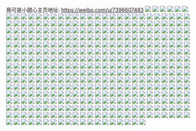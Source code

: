 我可是小甜心主页地址: https://weibo.com/u/7396607483 
![](https://wx4.sinaimg.cn/mw2000/0084zpuHgy1h9eaqnx1hsj32c0340x6p.jpg) 
![](https://wx4.sinaimg.cn/mw2000/0084zpuHgy1h92qnpw95zj32c03401l0.jpg) 
![](https://wx4.sinaimg.cn/mw2000/0084zpuHgy1h92czkvo1gj30wi0y2wih.jpg) 
![](https://wx4.sinaimg.cn/mw2000/0084zpuHgy1h8xo9bggeij30wi17c16w.jpg) 
![](https://wx4.sinaimg.cn/mw2000/0084zpuHgy1h8xo9bs12cj30wi17cqg6.jpg) 
![](https://wx4.sinaimg.cn/mw2000/0084zpuHgy1h8xo9c9z0pj30wi17cwyf.jpg) 
![](https://wx4.sinaimg.cn/mw2000/0084zpuHgy1h8xo9aoel4j30wi17cwp8.jpg) 
![](https://wx4.sinaimg.cn/mw2000/0084zpuHgy1h8xo9fes9nj32c0340u0z.jpg) 
![](https://wx4.sinaimg.cn/mw2000/0084zpuHgy1h8xo9b4q1vj30ve15vqio.jpg) 
![](https://wx4.sinaimg.cn/mw2000/0084zpuHgy1h8nelgl7wlj30wi0ukjxl.jpg) 
![](https://wx4.sinaimg.cn/mw2000/0084zpuHgy1h8mehi65m6j30wi1csqfj.jpg) 
![](https://wx4.sinaimg.cn/mw2000/0084zpuHgy1h8hk5kgz2cj30wi1yc4la.jpg) 
![](https://wx4.sinaimg.cn/mw2000/0084zpuHgy1h81e18up9xj30eo0jkq57.jpg) 
![](https://wx4.sinaimg.cn/mw2000/0084zpuHgy1h7z0xvukdvj31yc0wiqk6.jpg) 
![](https://wx4.sinaimg.cn/mw2000/0084zpuHgy1h7z0xgsb7uj30wi18t0zs.jpg) 
![](https://wx4.sinaimg.cn/mw2000/0084zpuHgy1h7l3u226t2j30xr179wmq.jpg) 
![](https://wx4.sinaimg.cn/mw2000/0084zpuHgy1h7ja0bpk8qj30wi13449k.jpg) 
![](https://wx4.sinaimg.cn/mw2000/0084zpuHgy1h7j9yqqz1zj30wi1ycaq0.jpg) 
![](https://wx4.sinaimg.cn/mw2000/0084zpuHgy1h7f3b5ere7j30wi1yc1kx.jpg) 
![](https://wx4.sinaimg.cn/mw2000/0084zpuHly1h78s08cawzj32c034043h.jpg) 
![](https://wx4.sinaimg.cn/mw2000/0084zpuHgy1h78rl250i8j31yc0wib29.jpg) 
![](https://wx4.sinaimg.cn/mw2000/0084zpuHgy1h78rkkznfsj31yc0wib29.jpg) 
![](https://wx4.sinaimg.cn/mw2000/0084zpuHgy1h78rkq63z7j31yc0wi7wh.jpg) 
![](https://wx4.sinaimg.cn/mw2000/0084zpuHgy1h78rkwyc5cj31yc0wikjl.jpg) 
![](https://wx4.sinaimg.cn/mw2000/0084zpuHgy1h78rl57we7j31yc0wix16.jpg) 
![](https://wx4.sinaimg.cn/mw2000/0084zpuHgy1h78rkfcbd6j31yc0wi1kx.jpg) 
![](https://wx4.sinaimg.cn/mw2000/0084zpuHgy1h72z20z88ij32c03401ky.jpg) 
![](https://wx4.sinaimg.cn/mw2000/0084zpuHgy1h72z1lin4aj32c0340hdw.jpg) 
![](https://wx4.sinaimg.cn/mw2000/0084zpuHgy1h72z1ubeqbj32c0340e82.jpg) 
![](https://wx4.sinaimg.cn/mw2000/0084zpuHgy1h72z1nko29j33402c01kz.jpg) 
![](https://wx4.sinaimg.cn/mw2000/0084zpuHgy1h72z1sbissj32c0340qv7.jpg) 
![](https://wx4.sinaimg.cn/mw2000/0084zpuHgy1h72z1xpchxj32c0340kjn.jpg) 
![](https://wx4.sinaimg.cn/mw2000/0084zpuHly1h71ormyge1j32c03407wh.jpg) 
![](https://wx4.sinaimg.cn/mw2000/0084zpuHly1h71oro1en3j30wi17c440.jpg) 
![](https://wx4.sinaimg.cn/mw2000/0084zpuHly1h71oroyzp1j30wi17caw4.jpg) 
![](https://wx4.sinaimg.cn/mw2000/0084zpuHgy1h70muevrbkj30wi17cdvv.jpg) 
![](https://wx4.sinaimg.cn/mw2000/0084zpuHgy1h6wwj2c2d1j30wi1ycqpa.jpg) 
![](https://wx4.sinaimg.cn/mw2000/0084zpuHgy1h6ut9fjtgrj30wi17c7v1.jpg) 
![](https://wx4.sinaimg.cn/mw2000/0084zpuHgy1h6ut98uowsj30wi17ch3w.jpg) 
![](https://wx4.sinaimg.cn/mw2000/0084zpuHgy1h6utaghwoyj326n2yzb29.jpg) 
![](https://wx4.sinaimg.cn/mw2000/0084zpuHgy1h6ut973ta3j329y29yx6q.jpg) 
![](https://wx4.sinaimg.cn/mw2000/0084zpuHgy1h6t3m3rfrij30wi14agmp.jpg) 
![](https://wx4.sinaimg.cn/mw2000/0084zpuHgy1h6nuk5bfk0j30wi1yce1z.jpg) 
![](https://wx4.sinaimg.cn/mw2000/0084zpuHgy1h6li8nzvgmj30wi0ledlg.jpg) 
![](https://wx4.sinaimg.cn/mw2000/0084zpuHgy1h6fgf93502j30wi1yck6g.jpg) 
![](https://wx4.sinaimg.cn/mw2000/0084zpuHgy1h6cs98sarxj31yc0wiqv6.jpg) 
![](https://wx4.sinaimg.cn/mw2000/0084zpuHly1h6ci2zp83mj30wi17c7fs.jpg) 
![](https://wx4.sinaimg.cn/mw2000/0084zpuHly1h6ci2rqbnej30wi17c3zf.jpg) 
![](https://wx4.sinaimg.cn/mw2000/0084zpuHly1h6ci2s79ebj30wi17ck2v.jpg) 
![](https://wx4.sinaimg.cn/mw2000/0084zpuHly1h6ci2ssxrfj30wi17calt.jpg) 
![](https://wx4.sinaimg.cn/mw2000/0084zpuHly1h6ci2r6y99j30wi17c14a.jpg) 
![](https://wx4.sinaimg.cn/mw2000/0084zpuHly1h6ci2yojhvj30wi17cdrc.jpg) 
![](https://wx4.sinaimg.cn/mw2000/0084zpuHgy1h66stg83tsj31yc0wihdt.jpg) 
![](https://wx4.sinaimg.cn/mw2000/0084zpuHgy1h66spd9aguj30wi17c48r.jpg) 
![](https://wx4.sinaimg.cn/mw2000/0084zpuHgy1h66spc06ffj30wi17ctk4.jpg) 
![](https://wx4.sinaimg.cn/mw2000/0084zpuHgy1h66speuf70j30wi17cn8s.jpg) 
![](https://wx4.sinaimg.cn/mw2000/0084zpuHgy1h5yzq4uou6j30wh17cjsd.jpg) 
![](https://wx4.sinaimg.cn/mw2000/0084zpuHgy1h5metzpb32j32c0340u12.jpg) 
![](https://wx4.sinaimg.cn/mw2000/0084zpuHgy1h5metvnfyhj329c30phdx.jpg) 
![](https://wx4.sinaimg.cn/mw2000/0084zpuHgy1h5iv3008wkj30wh1hiqb3.jpg) 
![](https://wx4.sinaimg.cn/mw2000/0084zpuHgy1h5g3vzd8faj30wi1yc4pe.jpg) 
![](https://wx4.sinaimg.cn/mw2000/0084zpuHgy1h5f1xurlgpj30u514c7cu.jpg) 
![](https://wx4.sinaimg.cn/mw2000/0084zpuHgy1h5bvousx7ij30sg0sgqgp.jpg) 
![](https://wx4.sinaimg.cn/mw2000/0084zpuHgy1h59x69e0dlj30wi17c4dk.jpg) 
![](https://wx4.sinaimg.cn/mw2000/0084zpuHgy1h4t0hirqhlj31t02eox6r.jpg) 
![](https://wx4.sinaimg.cn/mw2000/0084zpuHgy1h4qm47q1j3j32c0340qv9.jpg) 
![](https://wx4.sinaimg.cn/mw2000/0084zpuHgy1h4qm3mcjbdj32c0340hdx.jpg) 
![](https://wx4.sinaimg.cn/mw2000/0084zpuHgy1h4qm3q1wu5j321j2q27wk.jpg) 
![](https://wx4.sinaimg.cn/mw2000/0084zpuHgy1h4qm3u0pqkj32c03401l2.jpg) 
![](https://wx4.sinaimg.cn/mw2000/0084zpuHgy1h4qm3xxbzrj32ct33yhdw.jpg) 
![](https://wx4.sinaimg.cn/mw2000/0084zpuHgy1h4qm42e4ekj32c0340npi.jpg) 
![](https://wx4.sinaimg.cn/mw2000/0084zpuHgy1h4n359831vj31sc2dsb2a.jpg) 
![](https://wx4.sinaimg.cn/mw2000/0084zpuHgy1h4872paa0xj30lc0scgu1.jpg) 
![](https://wx4.sinaimg.cn/mw2000/0084zpuHgy1h4872ovahwj30lc0sg48l.jpg) 
![](https://wx4.sinaimg.cn/mw2000/0084zpuHgy1h4872ppk1rj30wi17cqdi.jpg) 
![](https://wx4.sinaimg.cn/mw2000/0084zpuHgy1h4872q495hj30wi17cwqz.jpg) 
![](https://wx4.sinaimg.cn/mw2000/0084zpuHgy1h4872r4sdwj30wi17cgwc.jpg) 
![](https://wx4.sinaimg.cn/mw2000/0084zpuHgy1h4872qqzk0j30pe0xw47f.jpg) 
![](https://wx4.sinaimg.cn/mw2000/0084zpuHgy1h3quvjwvpej30wi16yaes.jpg) 
![](https://wx4.sinaimg.cn/mw2000/0084zpuHgy1h3homcz8oxj30wi17camg.jpg) 
![](https://wx4.sinaimg.cn/mw2000/0084zpuHgy1h3home70p5j30wi17cwrh.jpg) 
![](https://wx4.sinaimg.cn/mw2000/0084zpuHgy1h3hometn5aj30wi17ck07.jpg) 
![](https://wx4.sinaimg.cn/mw2000/0084zpuHgy1h3homfgaesj30wi17cjzq.jpg) 
![](https://wx4.sinaimg.cn/mw2000/0084zpuHgy1h3as99ph8pj32c02c0npd.jpg) 
![](https://wx4.sinaimg.cn/mw2000/0084zpuHgy1h3al9w620uj30wi1yce37.jpg) 
![](https://wx4.sinaimg.cn/mw2000/0084zpuHgy1h37a69sxrbj30wi17a7gc.jpg) 
![](https://wx4.sinaimg.cn/mw2000/0084zpuHgy1h37a694f1uj30wi17cqgh.jpg) 
![](https://wx4.sinaimg.cn/mw2000/0084zpuHgy1h33qn6u5z4j30sg0g040y.jpg) 
![](https://wx4.sinaimg.cn/mw2000/0084zpuHgy1h3269oukb1j31pl2a5hdt.jpg) 
![](https://wx4.sinaimg.cn/mw2000/0084zpuHgy1h3269mys8sj32c0347qv6.jpg) 
![](https://wx4.sinaimg.cn/mw2000/0084zpuHgy1h31tvs7irzj32732xgnpd.jpg) 
![](https://wx4.sinaimg.cn/mw2000/0084zpuHgy1h31tvt3fohj31xi2ko4qp.jpg) 
![](https://wx4.sinaimg.cn/mw2000/0084zpuHgy1h31tvtud9cj31tk2g21kx.jpg) 
![](https://wx4.sinaimg.cn/mw2000/0084zpuHgy1h31tvv3s2hj328o2zlu0x.jpg) 
![](https://wx4.sinaimg.cn/mw2000/0084zpuHgy1h31tvw1jvjj32282renpd.jpg) 
![](https://wx4.sinaimg.cn/mw2000/0084zpuHgy1h31tvqgfuej32822z3e81.jpg) 
![](https://wx4.sinaimg.cn/mw2000/0084zpuHgy1h2xyj3t5cqj30wi17c7hw.jpg) 
![](https://wx4.sinaimg.cn/mw2000/0084zpuHgy1h2xyj4gnstj30wi17cao8.jpg) 
![](https://wx4.sinaimg.cn/mw2000/0084zpuHgy1h2xyj54my3j30wi17cdsz.jpg) 
![](https://wx4.sinaimg.cn/mw2000/0084zpuHgy1h2xyj62rj0j31vp2iab2a.jpg) 
![](https://wx4.sinaimg.cn/mw2000/0084zpuHgy1h2xyj0zyooj327y2ym4qs.jpg) 
![](https://wx4.sinaimg.cn/mw2000/0084zpuHgy1h2xyj8tt2vj324q2uau0z.jpg) 
![](https://wx4.sinaimg.cn/mw2000/0084zpuHgy1h2xyj2ww0tj32c0340kjn.jpg) 
![](https://wx4.sinaimg.cn/mw2000/0084zpuHgy1h2xyj9qmfqj30wi13kdtp.jpg) 
![](https://wx4.sinaimg.cn/mw2000/0084zpuHgy1h2tjp0h8y9j32c0340u0z.jpg) 
![](https://wx4.sinaimg.cn/mw2000/0084zpuHgy1h2tjoygbyfj32c0340npf.jpg) 
![](https://wx4.sinaimg.cn/mw2000/0084zpuHgy1h2tjp2qjkmj32c0340u0z.jpg) 
![](https://wx4.sinaimg.cn/mw2000/0084zpuHgy1h2s9s44u2hj30wi1yc1kx.jpg) 
![](https://wx4.sinaimg.cn/mw2000/0084zpuHgy1h2ol6nindfj31si2e0hdt.jpg) 
![](https://wx4.sinaimg.cn/mw2000/0084zpuHgy1h2m4j7hgx6j30wi17cndj.jpg) 
![](https://wx4.sinaimg.cn/mw2000/0084zpuHgy1h2m4jgvo72j30wi17ctnx.jpg) 
![](https://wx4.sinaimg.cn/mw2000/0084zpuHgy1h2m4javvqcj32c0340qv6.jpg) 
![](https://wx4.sinaimg.cn/mw2000/0084zpuHgy1h2m4jevd5wj32c0340qv6.jpg) 
![](https://wx4.sinaimg.cn/mw2000/0084zpuHgy1h2lkynizlrj30wi1ycb1f.jpg) 
![](https://wx4.sinaimg.cn/mw2000/0084zpuHgy1h2k8l0ku56j30wi1yce3w.jpg) 
![](https://wx4.sinaimg.cn/mw2000/0084zpuHgy1h2exrag6nlj328s28sx6q.jpg) 
![](https://wx4.sinaimg.cn/mw2000/0084zpuHgy1h2ekg8sj32j30wh15d77y.jpg) 
![](https://wx4.sinaimg.cn/mw2000/0084zpuHgy1h2ekhohew3j31o0280kjm.jpg) 
![](https://wx4.sinaimg.cn/mw2000/0084zpuHgy1h2bewylvu9j32c02c0hdv.jpg) 
![](https://wx4.sinaimg.cn/mw2000/0084zpuHgy1h2aztpoy5zj30wi17ctsc.jpg) 
![](https://wx4.sinaimg.cn/mw2000/0084zpuHgy1h2ay8k9if9j31yc0wikjl.jpg) 
![](https://wx4.sinaimg.cn/mw2000/0084zpuHgy1h2ay8xg4vgj31yc0wikjl.jpg) 
![](https://wx4.sinaimg.cn/mw2000/0084zpuHgy1h2ay93by85j31yc0wib29.jpg) 
![](https://wx4.sinaimg.cn/mw2000/0084zpuHgy1h2ay94mvkej30rj0wi136.jpg) 
![](https://wx4.sinaimg.cn/mw2000/0084zpuHgy1h27ftgetzmj30wi1yce0a.jpg) 
![](https://wx4.sinaimg.cn/mw2000/0084zpuHgy1h25yzn6icbj32c03407wl.jpg) 
![](https://wx4.sinaimg.cn/mw2000/0084zpuHgy1h25yzjrcqvj32c0340e84.jpg) 
![](https://wx4.sinaimg.cn/mw2000/0084zpuHly1h25697rwcqj31yc0wi7wh.jpg) 
![](https://wx4.sinaimg.cn/mw2000/0084zpuHgy1h1zqefgks3j31yc0wib29.jpg) 
![](https://wx4.sinaimg.cn/mw2000/0084zpuHgy1h1zqeixsi3j31yc0wiqv5.jpg) 
![](https://wx4.sinaimg.cn/mw2000/0084zpuHgy1h1xsauxus9j30wi17cto7.jpg) 
![](https://wx4.sinaimg.cn/mw2000/0084zpuHgy1h1xsbfyq39j32c03407wm.jpg) 
![](https://wx4.sinaimg.cn/mw2000/0084zpuHgy1h1xsbi5fc4j30wi17cwz3.jpg) 
![](https://wx4.sinaimg.cn/mw2000/0084zpuHgy1h1xsazzqohj30wi17cavj.jpg) 
![](https://wx4.sinaimg.cn/mw2000/0084zpuHgy1h1xs9zncm8j32c03407wj.jpg) 
![](https://wx4.sinaimg.cn/mw2000/0084zpuHgy1h1xsaa0i21j32c034de83.jpg) 
![](https://wx4.sinaimg.cn/mw2000/0084zpuHgy1h1xsaj0wdlj32c034hx6q.jpg) 
![](https://wx4.sinaimg.cn/mw2000/0084zpuHgy1h1xsat2g2rj32c034hx6q.jpg) 
![](https://wx4.sinaimg.cn/mw2000/0084zpuHgy1h1xsbp1vgfj32c034l7wi.jpg) 
![](https://wx4.sinaimg.cn/mw2000/0084zpuHgy1h1xsc0u2toj32c034h1l0.jpg) 
![](https://wx4.sinaimg.cn/mw2000/0084zpuHgy1h1ujuvmpxxj30wi1jan71.jpg) 
![](https://wx4.sinaimg.cn/mw2000/0084zpuHgy1h1tvt6sz3fj30wi1czagw.jpg) 
![](https://wx4.sinaimg.cn/mw2000/0084zpuHgy1h1pbyje436j30wi17cwno.jpg) 
![](https://wx4.sinaimg.cn/mw2000/0084zpuHgy1h1pbykxfy6j30wi17cwo7.jpg) 
![](https://wx4.sinaimg.cn/mw2000/0084zpuHgy1h1pbym64bcj30wi17cwnr.jpg) 
![](https://wx4.sinaimg.cn/mw2000/0084zpuHgy1h1pbyi6opoj30wi17cdqi.jpg) 
![](https://wx4.sinaimg.cn/mw2000/0084zpuHgy1h1nawar0eej30wi0fwtb2.jpg) 
![](https://wx4.sinaimg.cn/mw2000/0084zpuHgy1h1hc9rkqv1j30wi16tdu9.jpg) 
![](https://wx4.sinaimg.cn/mw2000/0084zpuHgy1h16z2bfiidj31yc0winpd.jpg) 
![](https://wx4.sinaimg.cn/mw2000/0084zpuHgy1h13vjw0t3nj31yc0wi4qp.jpg) 
![](https://wx4.sinaimg.cn/mw2000/0084zpuHgy1h11fwams1rj30wi17c1kx.jpg) 
![](https://wx4.sinaimg.cn/mw2000/0084zpuHgy1h11fw4nzqzj30wi17c1kx.jpg) 
![](https://wx4.sinaimg.cn/mw2000/0084zpuHgy1h11fwgelkyj30wi17ce7e.jpg) 
![](https://wx4.sinaimg.cn/mw2000/0084zpuHgy1h11fvvj549j30wi17caxe.jpg) 
![](https://wx4.sinaimg.cn/mw2000/0084zpuHgy1h0wa894ujqj30zk0xxn0n.jpg) 
![](https://wx4.sinaimg.cn/mw2000/0084zpuHgy1h0wa8d6cs0j30zk0v9goj.jpg) 
![](https://wx4.sinaimg.cn/mw2000/0084zpuHgy1h0td80x5xmj31yc0wikjl.jpg) 
![](https://wx4.sinaimg.cn/mw2000/0084zpuHgy1h0qih7cxbbj31o02804qr.jpg) 
![](https://wx4.sinaimg.cn/mw2000/0084zpuHgy1h0ojtlwj87j32c03401kz.jpg) 
![](https://wx4.sinaimg.cn/mw2000/0084zpuHgy1h0ivijf788j31o0280x6p.jpg) 
![](https://wx4.sinaimg.cn/mw2000/0084zpuHgy1h0i09pj5ptj31yc0wi1kx.jpg) 
![](https://wx4.sinaimg.cn/mw2000/0084zpuHgy1h0dqs8vfqhj31o02804qq.jpg) 
![](https://wx4.sinaimg.cn/mw2000/0084zpuHgy1h0dqsiylsoj31nz27z1ky.jpg) 
![](https://wx4.sinaimg.cn/mw2000/0084zpuHgy1h09w730uhcj30wi1ycwxg.jpg) 
![](https://wx4.sinaimg.cn/mw2000/0084zpuHly8h052k4wa8mj30ku0mkjsi.jpg) 
![](https://wx4.sinaimg.cn/mw2000/0084zpuHly8h052it0zetj30kq0rs762.jpg) 
![](https://wx4.sinaimg.cn/mw2000/0084zpuHgy1h00ifimhxij31o0280qv5.jpg) 
![](https://wx4.sinaimg.cn/mw2000/0084zpuHgy1h00ifm0s8xj31o0280qv5.jpg) 
![](https://wx4.sinaimg.cn/mw2000/0084zpuHgy1h00ifpdtvij31nz1nze81.jpg) 
![](https://wx4.sinaimg.cn/mw2000/0084zpuHgy1h00ifvxt4kj32c033zkjn.jpg) 
![](https://wx4.sinaimg.cn/mw2000/0084zpuHgy1h00ifekp1fj31sb1sbnpd.jpg) 
![](https://wx4.sinaimg.cn/mw2000/0084zpuHgy1h00ifzwcdgj31sc2dd7wi.jpg) 
![](https://wx4.sinaimg.cn/mw2000/0084zpuHgy1gzvtq80gd9j31o02807wj.jpg) 
![](https://wx4.sinaimg.cn/mw2000/0084zpuHgy1gzvtpuih80j31o0280x6q.jpg) 
![](https://wx4.sinaimg.cn/mw2000/0084zpuHgy1gzvtq2njzwj31o0280x6q.jpg) 
![](https://wx4.sinaimg.cn/mw2000/0084zpuHgy1gzvtpxnjd7j31o0280qv6.jpg) 
![](https://wx4.sinaimg.cn/mw2000/0084zpuHgy1gzvtq9t6oxj32c03504qs.jpg) 
![](https://wx4.sinaimg.cn/mw2000/0084zpuHgy1gzvtqc9pjmj32bx2bxqv6.jpg) 
![](https://wx4.sinaimg.cn/mw2000/0084zpuHgy1gzvicjb109j30zw1kwgxn.jpg) 
![](https://wx4.sinaimg.cn/mw2000/0084zpuHgy1gzvici5ljyj30wi1ycb1f.jpg) 
![](https://wx4.sinaimg.cn/mw2000/0084zpuHgy1gzq14ypg75j31o01o0e81.jpg) 
![](https://wx4.sinaimg.cn/mw2000/0084zpuHgy1gzq154f7qfj31o0280x6p.jpg) 
![](https://wx4.sinaimg.cn/mw2000/0084zpuHgy1gzq14twbnlj32ag2ag4qq.jpg) 
![](https://wx4.sinaimg.cn/mw2000/0084zpuHgy1gznkbgqokfj31nz280u0x.jpg) 
![](https://wx4.sinaimg.cn/mw2000/0084zpuHgy1gznkba4eboj31o0280qv5.jpg) 
![](https://wx4.sinaimg.cn/mw2000/0084zpuHgy1gzku6midk2j30wi1yc7v8.jpg) 
![](https://wx4.sinaimg.cn/mw2000/0084zpuHgy1gzh3ld4gyjj30wi1yc7r5.jpg) 
![](https://wx4.sinaimg.cn/mw2000/0084zpuHgy1gzg2829ik1j31o0280qv5.jpg) 
![](https://wx4.sinaimg.cn/mw2000/0084zpuHgy1gzg284353mj31o0280npd.jpg) 
![](https://wx4.sinaimg.cn/mw2000/0084zpuHgy1gzg280bg6mj31o0280qv5.jpg) 
![](https://wx4.sinaimg.cn/mw2000/0084zpuHgy1gzdm7svpj8j30wi1yc7sf.jpg) 
![](https://wx4.sinaimg.cn/mw2000/0084zpuHgy1gz7vt9utz8j30os0witdg.jpg) 
![](https://wx4.sinaimg.cn/mw2000/0084zpuHgy1gz7vtkf8mwj31yc0wi7wh.jpg) 
![](https://wx4.sinaimg.cn/mw2000/0084zpuHgy1gyxigts48bj31nz27zqv5.jpg) 
![](https://wx4.sinaimg.cn/mw2000/0084zpuHgy1gyxicefb2fj32801o07wh.jpg) 
![](https://wx4.sinaimg.cn/mw2000/0084zpuHgy1gytt7mg9nwj31o0280npd.jpg) 
![](https://wx4.sinaimg.cn/mw2000/0084zpuHgy1gytt7nqnkaj31o0280kjl.jpg) 
![](https://wx4.sinaimg.cn/mw2000/0084zpuHgy1gytt7p2ukzj31o0280u0x.jpg) 
![](https://wx4.sinaimg.cn/mw2000/0084zpuHgy1gytt7ii1zlj31o0280npe.jpg) 
![](https://wx4.sinaimg.cn/mw2000/0084zpuHgy1gytt7guiojj31o0280hdu.jpg) 
![](https://wx4.sinaimg.cn/mw2000/0084zpuHgy1gytt7kxfeaj32c0340kjo.jpg) 
![](https://wx4.sinaimg.cn/mw2000/0084zpuHgy1gyrh539xypj31o0280x6p.jpg) 
![](https://wx4.sinaimg.cn/mw2000/0084zpuHgy1gyrh513thxj31o0280u0x.jpg) 
![](https://wx4.sinaimg.cn/mw2000/0084zpuHgy1gyrh4subzpj31o0280u0x.jpg) 
![](https://wx4.sinaimg.cn/mw2000/0084zpuHgy1gyoim93j5pj31o0280kjl.jpg) 
![](https://wx4.sinaimg.cn/mw2000/0084zpuHgy1gyoimaz5zpj31o0280npd.jpg) 
![](https://wx4.sinaimg.cn/mw2000/0084zpuHgy1gyohix8ylsj30wi0hy0wr.jpg) 
![](https://wx4.sinaimg.cn/mw2000/0084zpuHgy1gyohiyljvyj30cu0cv0sm.jpg) 
![](https://wx4.sinaimg.cn/mw2000/0084zpuHly1gykrmtxmz8j31yc0winki.jpg) 
![](https://wx4.sinaimg.cn/mw2000/0084zpuHgy1gydci6xj69j32c0340x6r.jpg) 
![](https://wx4.sinaimg.cn/mw2000/0084zpuHgy1gycb1y7h9hj30ji0c9q43.jpg) 
![](https://wx4.sinaimg.cn/mw2000/0084zpuHgy1gy505ntnnpj32c03401kz.jpg) 
![](https://wx4.sinaimg.cn/mw2000/0084zpuHgy1gxv4z5bo2bj32c03404qs.jpg) 
![](https://wx4.sinaimg.cn/mw2000/0084zpuHgy1gxv4z8zhwij32c034znpg.jpg) 
![](https://wx4.sinaimg.cn/mw2000/0084zpuHgy1gxv4yzh15ij329j31shdw.jpg) 
![](https://wx4.sinaimg.cn/mw2000/0084zpuHgy1gxv4zdu7i4j325t2wgb2c.jpg) 
![](https://wx4.sinaimg.cn/mw2000/0084zpuHgy1gxv4zlxz39j32c034j4qs.jpg) 
![](https://wx4.sinaimg.cn/mw2000/0084zpuHgy1gxv4zgyot8j32652x0b2d.jpg) 
![](https://wx4.sinaimg.cn/mw2000/0084zpuHgy1gxv4zposgbj33402c0npg.jpg) 
![](https://wx4.sinaimg.cn/mw2000/0084zpuHgy1gxv4z175vzj32801o0hdu.jpg) 
![](https://wx4.sinaimg.cn/mw2000/0084zpuHgy1gxv4ztc4w4j32c033zb2d.jpg) 
![](https://wx4.sinaimg.cn/mw2000/0084zpuHgy1gxud0hew2yj31o02804qq.jpg) 
![](https://wx4.sinaimg.cn/mw2000/0084zpuHgy1gxud09iwfnj31o0280b2a.jpg) 
![](https://wx4.sinaimg.cn/mw2000/0084zpuHgy1gxud3am70xj32c0340x6u.jpg) 
![](https://wx4.sinaimg.cn/mw2000/0084zpuHgy1gxucxjnis1j31o0280kjm.jpg) 
![](https://wx4.sinaimg.cn/mw2000/0084zpuHgy1gxud28t38zj31o0280hdu.jpg) 
![](https://wx4.sinaimg.cn/mw2000/0084zpuHgy1gxud3lmyqej31o0280x6q.jpg) 
![](https://wx4.sinaimg.cn/mw2000/0084zpuHgy1gxtag588mdj32c0351qv6.jpg) 
![](https://wx4.sinaimg.cn/mw2000/0084zpuHgy1gxtag6onkxj32c034wkjm.jpg) 
![](https://wx4.sinaimg.cn/mw2000/0084zpuHgy1gxtag8axdjj31o0280b2a.jpg) 
![](https://wx4.sinaimg.cn/mw2000/0084zpuHgy1gxs6fk0s7aj32cy34d1kz.jpg) 
![](https://wx4.sinaimg.cn/mw2000/0084zpuHgy1gxs6fm41xoj32c0340qv5.jpg) 
![](https://wx4.sinaimg.cn/mw2000/0084zpuHgy1gxs6fo2roqj32c0340x6p.jpg) 
![](https://wx4.sinaimg.cn/mw2000/0084zpuHgy1gxs6fpqmyqj31o0280b2a.jpg) 
![](https://wx4.sinaimg.cn/mw2000/0084zpuHgy1gxq3pjfdt8j31o0280u0x.jpg) 
![](https://wx4.sinaimg.cn/mw2000/0084zpuHgy1gxq3psoujbj31nz27zqv5.jpg) 
![](https://wx4.sinaimg.cn/mw2000/0084zpuHgy1gxq3ppb7k1j31o0280hdt.jpg) 
![](https://wx4.sinaimg.cn/mw2000/0084zpuHgy1gxq3pm92ruj31o0280e81.jpg) 
![](https://wx4.sinaimg.cn/mw2000/0084zpuHgy1gxmite7a60j31yc1yc4qp.jpg) 
![](https://wx4.sinaimg.cn/mw2000/0084zpuHgy1gxjyrrilcuj31yc0winpd.jpg) 
![](https://wx4.sinaimg.cn/mw2000/0084zpuHgy1gx058wfg1vj31o0280kjm.jpg) 
![](https://wx4.sinaimg.cn/mw2000/0084zpuHgy1gx058k2lgaj31o02801kz.jpg) 
![](https://wx4.sinaimg.cn/mw2000/0084zpuHgy1gx058ayjqvj31o0280npe.jpg) 
![](https://wx4.sinaimg.cn/mw2000/0084zpuHgy1gx059ad4jdj31o0280npe.jpg) 
![](https://wx4.sinaimg.cn/mw2000/0084zpuHgy1gx058qa1srj31o0280hdu.jpg) 
![](https://wx4.sinaimg.cn/mw2000/0084zpuHgy1gx059gfo1lj31o0280npe.jpg) 
![](https://wx4.sinaimg.cn/mw2000/0084zpuHgy1gx05943qzdj31o02807wj.jpg) 
![](https://wx4.sinaimg.cn/mw2000/0084zpuHgy1gx0583z8kxj32c034te82.jpg) 
![](https://wx4.sinaimg.cn/mw2000/0084zpuHgy1gx059xnizyj32c0340kjq.jpg) 
![](https://wx4.sinaimg.cn/mw2000/0084zpuHgy1gwvvs46giwj30wi17cqic.jpg) 
![](https://wx4.sinaimg.cn/mw2000/0084zpuHgy1gwvvry6itaj30wh17ck60.jpg) 
![](https://wx4.sinaimg.cn/mw2000/0084zpuHgy1gwvvs0r7xqj31sc2dskjl.jpg) 
![](https://wx4.sinaimg.cn/mw2000/0084zpuHgy1gwvvt79ztyj32c0340qv8.jpg) 
![](https://wx4.sinaimg.cn/mw2000/0084zpuHgy1gwq4wmxd20j30wi15uqdc.jpg) 
![](https://wx4.sinaimg.cn/mw2000/0084zpuHly1gw5twh0hssj32c0340e82.jpg) 
![](https://wx4.sinaimg.cn/mw2000/0084zpuHgy1gw5twmhmjtj32c0355u0x.jpg) 
![](https://wx4.sinaimg.cn/mw2000/0084zpuHgy1gw5twqjvmvj329f32j7wh.jpg) 
![](https://wx4.sinaimg.cn/mw2000/0084zpuHly1gw5tv71fe9j31o027ynpd.jpg) 
![](https://wx4.sinaimg.cn/mw2000/0084zpuHgy1gw5twzshzmj31sc2ds7wi.jpg) 
![](https://wx4.sinaimg.cn/mw2000/0084zpuHly1gw5tvb2gkfj31o0280qv5.jpg) 
![](https://wx4.sinaimg.cn/mw2000/0084zpuHgy1gvyvg33pr8j32c0340b2a.jpg) 
![](https://wx4.sinaimg.cn/mw2000/0084zpuHgy1gvxq6uzywhj31o0280hdu.jpg) 
![](https://wx4.sinaimg.cn/mw2000/0084zpuHgy1gvxq724gi0j32c0340qv8.jpg) 
![](https://wx4.sinaimg.cn/mw2000/0084zpuHgy1gvxq74df2cj31o02804qq.jpg) 
![](https://wx4.sinaimg.cn/mw2000/0084zpuHgy1gvxq6z76euj31o02804qq.jpg) 
![](https://wx4.sinaimg.cn/mw2000/0084zpuHly1gvucvixpyaj32c033zu0z.jpg) 
![](https://wx4.sinaimg.cn/mw2000/0084zpuHly1gvucvnmhrwj32c03407wk.jpg) 
![](https://wx4.sinaimg.cn/mw2000/0084zpuHly1gvucvsxc61j32c0340npf.jpg) 
![](https://wx4.sinaimg.cn/mw2000/0084zpuHly1gvucw44micj32ds1sge78.jpg) 
![](https://wx4.sinaimg.cn/mw2000/0084zpuHly1gvucvz9ohrj32c0340x6q.jpg) 
![](https://wx4.sinaimg.cn/mw2000/0084zpuHly1gvucw3axrgj32482u11kz.jpg) 
![](https://wx4.sinaimg.cn/mw2000/0084zpuHly1gvucvvnq37j32801o0kjl.jpg) 
![](https://wx4.sinaimg.cn/mw2000/0084zpuHly1gvucve20zoj32801o04qq.jpg) 
![](https://wx4.sinaimg.cn/mw2000/0084zpuHly1gvucw6yxxrj32801o0kjl.jpg) 
![](https://wx4.sinaimg.cn/mw2000/0084zpuHgy1gv5evqo9vhj62c02c0hdt02.jpg) 
![](https://wx4.sinaimg.cn/mw2000/0084zpuHgy1gv5evliivwj62c02c0npd02.jpg) 
![](https://wx4.sinaimg.cn/mw2000/0084zpuHgy1gv5evzch3dj62c02c0npd02.jpg) 
![](https://wx4.sinaimg.cn/mw2000/0084zpuHgy1gv5ew93ql5j62c0340b2a02.jpg) 
![](https://wx4.sinaimg.cn/mw2000/0084zpuHgy1gv3efqwr4aj629d29ckjm02.jpg) 
![](https://wx4.sinaimg.cn/mw2000/0084zpuHgy1gv3eduad1pj62c0340qv502.jpg) 
![](https://wx4.sinaimg.cn/mw2000/0084zpuHly1guwtgmju6vj31o0280npd.jpg) 
![](https://wx4.sinaimg.cn/mw2000/0084zpuHly1guwtgbur89j61o0280qv502.jpg) 
![](https://wx4.sinaimg.cn/mw2000/0084zpuHly1guwtfw2qfyj61o0280qv502.jpg) 
![](https://wx4.sinaimg.cn/mw2000/0084zpuHgy1gul76r29hfj62ds1sckjm02.jpg) 
![](https://wx4.sinaimg.cn/mw2000/0084zpuHgy1gul76gwhagj60uo0n016z02.jpg) 
![](https://wx4.sinaimg.cn/mw2000/0084zpuHgy1gul777zsb6j62802801l102.jpg) 
![](https://wx4.sinaimg.cn/mw2000/0084zpuHgy1gul76dxrhyj62802yo4qu02.jpg) 
![](https://wx4.sinaimg.cn/mw2000/0084zpuHgy1guht8hsulrj60rs0kun0e02.jpg) 
![](https://wx4.sinaimg.cn/mw2000/0084zpuHgy1guht8hc233j60rs0kujv002.jpg) 
![](https://wx4.sinaimg.cn/mw2000/0084zpuHgy1gu71it8zjwj32c033zb2b.jpg) 
![](https://wx4.sinaimg.cn/mw2000/0084zpuHgy1gu71j0vbeyj33402c01ky.jpg) 
![](https://wx4.sinaimg.cn/mw2000/0084zpuHgy1gu71jfpo77j32c0340kjm.jpg) 
![](https://wx4.sinaimg.cn/mw2000/0084zpuHgy1gu71jqjti8j33402c0npe.jpg) 
![](https://wx4.sinaimg.cn/mw2000/0084zpuHgy1gu71kw10krj32c0340qv6.jpg) 
![](https://wx4.sinaimg.cn/mw2000/0084zpuHgy1gu71l0v8ffj33402c0b29.jpg) 
![](https://wx4.sinaimg.cn/mw2000/0084zpuHgy1gu71l840ofj32c0340x6p.jpg) 
![](https://wx4.sinaimg.cn/mw2000/0084zpuHgy1gu71h272c9j30td1fqk4g.jpg) 
![](https://wx4.sinaimg.cn/mw2000/0084zpuHgy1gu71lw12gbj32801o0e81.jpg) 
![](https://wx4.sinaimg.cn/mw2000/0084zpuHgy1gtzcbx4gofj32801o0kjl.jpg) 
![](https://wx4.sinaimg.cn/mw2000/0084zpuHgy1gtpyw1q0x8j32bd2bd1kz.jpg) 
![](https://wx4.sinaimg.cn/mw2000/0084zpuHgy1gtpyvo5z22j32ax2bhu0y.jpg) 
![](https://wx4.sinaimg.cn/mw2000/0084zpuHgy1gtpyvvwzpqj32c0340hdu.jpg) 
![](https://wx4.sinaimg.cn/mw2000/0084zpuHgy1gtpyvrke5ij32bn35shdu.jpg) 
![](https://wx4.sinaimg.cn/mw2000/0084zpuHgy1gthwdzi5waj31o01o01kx.jpg) 
![](https://wx4.sinaimg.cn/mw2000/0084zpuHgy1gtbttnk5uoj31nz1nz4p3.jpg) 
![](https://wx4.sinaimg.cn/mw2000/0084zpuHgy1gt6b998a7yj31o0280x6p.jpg) 
![](https://wx4.sinaimg.cn/mw2000/0084zpuHgy1gt30vzo4ywj31sc2dsnpd.jpg) 
![](https://wx4.sinaimg.cn/mw2000/0084zpuHgy1gsuebsow3wj32c03404qt.jpg) 
![](https://wx4.sinaimg.cn/mw2000/0084zpuHgy1gsueboiislj32c03404qt.jpg) 
![](https://wx4.sinaimg.cn/mw2000/0084zpuHgy1gsuebwiuw0j32c0340npg.jpg) 
![](https://wx4.sinaimg.cn/mw2000/0084zpuHgy1gsuebzwynvj32c0340e84.jpg) 
![](https://wx4.sinaimg.cn/mw2000/0084zpuHgy1gss3e48kwoj31en1vib29.jpg) 
![](https://wx4.sinaimg.cn/mw2000/0084zpuHgy1gshe3zuctej31o0280u12.jpg) 
![](https://wx4.sinaimg.cn/mw2000/0084zpuHgy1gshe488uekj31o0280qva.jpg) 
![](https://wx4.sinaimg.cn/mw2000/0084zpuHgy1gshe4glbz5j31o0280x6u.jpg) 
![](https://wx4.sinaimg.cn/mw2000/0084zpuHgy1gshe59e8ijj31sc2egb2e.jpg) 
![](https://wx4.sinaimg.cn/mw2000/0084zpuHgy1gshe4p9qrcj31sc2dwhdz.jpg) 
![](https://wx4.sinaimg.cn/mw2000/0084zpuHgy1gshe523s22j32bl35sqve.jpg) 
![](https://wx4.sinaimg.cn/mw2000/0084zpuHgy1gsgdjwthrzj31o01o0b2a.jpg) 
![](https://wx4.sinaimg.cn/mw2000/0084zpuHgy1gsgdjv4l5oj31o0280hdw.jpg) 
![](https://wx4.sinaimg.cn/mw2000/0084zpuHgy1gsgdjyza46j31o02807wl.jpg) 
![](https://wx4.sinaimg.cn/mw2000/0084zpuHgy1gsgdk14yaij31o02801l0.jpg) 
![](https://wx4.sinaimg.cn/mw2000/0084zpuHgy1gs5gkw9wfpj31o025x1l1.jpg) 
![](https://wx4.sinaimg.cn/mw2000/0084zpuHgy1gridifzpc6j3190190dzp.jpg) 
![](https://wx4.sinaimg.cn/mw2000/0084zpuHgy1grgu7hvozej31o0280npf.jpg) 
![](https://wx4.sinaimg.cn/mw2000/0084zpuHgy1grgu7dd5c6j31o0280npf.jpg) 
![](https://wx4.sinaimg.cn/mw2000/0084zpuHgy1grgu7nl2mkj31o0280kjn.jpg) 
![](https://wx4.sinaimg.cn/mw2000/0084zpuHgy1grb2p588i4j31se1sewoq.jpg) 
![](https://wx4.sinaimg.cn/mw2000/0084zpuHgy1grb2p40u79j31se1se7ez.jpg) 
![](https://wx4.sinaimg.cn/mw2000/0084zpuHly1gqu15kq4q1j32801o0qv7.jpg) 
![](https://wx4.sinaimg.cn/mw2000/0084zpuHgy1gqmd8ix2mbj31o0280kjo.jpg) 
![](https://wx4.sinaimg.cn/mw2000/0084zpuHgy1gqmd8qruycj31o0280qv8.jpg) 
![](https://wx4.sinaimg.cn/mw2000/0084zpuHgy1gqmd8bxzvjj33402c0npd.jpg) 
![](https://wx4.sinaimg.cn/mw2000/0084zpuHgy1gqmd8ghoq7j31sg2dsqva.jpg) 
![](https://wx4.sinaimg.cn/mw2000/0084zpuHgy1gqmd8lg0mej31sg2dsx6s.jpg) 
![](https://wx4.sinaimg.cn/mw2000/0084zpuHgy1gqmd8om3u3j32c02c01l1.jpg) 
![](https://wx4.sinaimg.cn/mw2000/0084zpuHgy1gqmd8ac08dj31o0280u11.jpg) 
![](https://wx4.sinaimg.cn/mw2000/0084zpuHgy1gqmd8tpw6pj31sc2ds1l3.jpg) 
![](https://wx4.sinaimg.cn/mw2000/0084zpuHgy1gqmd8vj4vaj32c02dzu0y.jpg) 
![](https://wx4.sinaimg.cn/mw2000/0084zpuHgy1gql6hc6gvhj31sc2dsnpk.jpg) 
![](https://wx4.sinaimg.cn/mw2000/0084zpuHgy1gql6hgplh2j32ds1sckjs.jpg) 
![](https://wx4.sinaimg.cn/mw2000/0084zpuHgy1gql6hqqvfrj32c0340x6p.jpg) 
![](https://wx4.sinaimg.cn/mw2000/0084zpuHgy1gql6hmepm2j30n00uotx4.jpg) 
![](https://wx4.sinaimg.cn/mw2000/0084zpuHgy1gql6hodp1uj30n00uon5q.jpg) 
![](https://wx4.sinaimg.cn/mw2000/0084zpuHgy1gql6he53y1j32c0340e87.jpg) 
![](https://wx4.sinaimg.cn/mw2000/0084zpuHgy1gql6hl7hp7j32c0340u14.jpg) 
![](https://wx4.sinaimg.cn/mw2000/0084zpuHgy1gql6hj343aj32802yohe5.jpg) 
![](https://wx4.sinaimg.cn/mw2000/0084zpuHgy1gql6hpujf4j32ds1scu12.jpg) 
![](https://wx4.sinaimg.cn/mw2000/0084zpuHgy1gqk2mb23ebj31o0280kjm.jpg) 
![](https://wx4.sinaimg.cn/mw2000/0084zpuHgy1gqk2m8jklqj31o0280x6t.jpg) 
![](https://wx4.sinaimg.cn/mw2000/0084zpuHgy1gqk2m5x99zj32c0340e84.jpg) 
![](https://wx4.sinaimg.cn/mw2000/0084zpuHgy1gqk2m9uusjj30me0tvdzj.jpg) 
![](https://wx4.sinaimg.cn/mw2000/0084zpuHgy1gqk2m98pgpj30lu0t5wyg.jpg) 
![](https://wx4.sinaimg.cn/mw2000/0084zpuHgy1gqk2m3vvstj32c02c0npd.jpg) 
![](https://wx4.sinaimg.cn/mw2000/0084zpuHgy1gqk2mcjg76j32c0340qv5.jpg) 
![](https://wx4.sinaimg.cn/mw2000/0084zpuHgy1gqk2mewcv4j32c0340u0x.jpg) 
![](https://wx4.sinaimg.cn/mw2000/0084zpuHgy1gqk2mhzdztj31sc2dsqvb.jpg) 
![](https://wx4.sinaimg.cn/mw2000/0084zpuHgy1gqfrwjsumlj31o02801kx.jpg) 
![](https://wx4.sinaimg.cn/mw2000/0084zpuHgy1gqfrwiotfcj31o02801kx.jpg) 
![](https://wx4.sinaimg.cn/mw2000/0084zpuHgy1gq9yvtgpngj31i720anpg.jpg) 
![](https://wx4.sinaimg.cn/mw2000/0084zpuHgy1gpvpgce0q2j31o02804qs.jpg) 
![](https://wx4.sinaimg.cn/mw2000/0084zpuHgy1gpf4o0hgraj31m225fu10.jpg) 
![](https://wx4.sinaimg.cn/mw2000/0084zpuHgy1gpf4no4xluj31o0280qv8.jpg) 
![](https://wx4.sinaimg.cn/mw2000/0084zpuHgy1gpf4n0l4taj31o0280qv8.jpg) 
![](https://wx4.sinaimg.cn/mw2000/0084zpuHgy1gpf4o95u6rj31sc2dshdz.jpg) 
![](https://wx4.sinaimg.cn/mw2000/0084zpuHgy1gpf4n88dxwj31m725le86.jpg) 
![](https://wx4.sinaimg.cn/mw2000/0084zpuHgy1gpf4nipk2ej31o0280u11.jpg) 
![](https://wx4.sinaimg.cn/mw2000/0084zpuHgy1gpf4nb5kntj31qt2bmhdu.jpg) 
![](https://wx4.sinaimg.cn/mw2000/0084zpuHgy1gpf4npyo62j32c03407wh.jpg) 
![](https://wx4.sinaimg.cn/mw2000/0084zpuHgy1gpf4nsji73j326c2wgkf5.jpg) 
![](https://wx4.sinaimg.cn/mw2000/0084zpuHgy1gpdlptxvuyj32c02e7x6p.jpg) 
![](https://wx4.sinaimg.cn/mw2000/0084zpuHgy1goutmzxlqij329d29chdu.jpg) 
![](https://wx4.sinaimg.cn/mw2000/0084zpuHgy1goak9w24k9j31sg2ds4qp.jpg) 
![](https://wx4.sinaimg.cn/mw2000/0084zpuHgy1goak9v8g4tj31sg2ds4qp.jpg) 
![](https://wx4.sinaimg.cn/mw2000/0084zpuHgy1goak9xa9pzj32c02c01kx.jpg) 
![](https://wx4.sinaimg.cn/mw2000/0084zpuHgy1goak9u1otuj32c0340b2a.jpg) 
![](https://wx4.sinaimg.cn/mw2000/0084zpuHgy1go99mvlbhqj32c02c0npd.jpg) 
![](https://wx4.sinaimg.cn/mw2000/0084zpuHgy1gnzn79dp3zj316o1kw7wh.jpg) 
![](https://wx4.sinaimg.cn/mw2000/0084zpuHgy1gnzn77addrj316o1kw7wh.jpg) 
![](https://wx4.sinaimg.cn/mw2000/0084zpuHgy1gnzn76j4edj316o1kw4qp.jpg) 
![](https://wx4.sinaimg.cn/mw2000/0084zpuHgy1gnzn7ap69oj316o1kwe7u.jpg) 
![](https://wx4.sinaimg.cn/mw2000/0084zpuHgy1gnzn75wxucj316o1kwkhz.jpg) 
![](https://wx4.sinaimg.cn/mw2000/0084zpuHgy1gnzn77yr63j316o1kwb29.jpg) 
![](https://wx4.sinaimg.cn/mw2000/0084zpuHgy1gnzn78ow0zj316o1kw7wh.jpg) 
![](https://wx4.sinaimg.cn/mw2000/0084zpuHgy1gnzn75dnn0j316o1kwe81.jpg) 
![](https://wx4.sinaimg.cn/mw2000/0084zpuHgy1gnzn7b6qxwj316o1kw1j7.jpg) 
![](https://wx4.sinaimg.cn/mw2000/0084zpuHly1gnwttlyv6kj32ds1sc7wh.jpg) 
![](https://wx4.sinaimg.cn/mw2000/0084zpuHgy1gnooixwp2yj31sc1sc7wh.jpg) 
![](https://wx4.sinaimg.cn/mw2000/0084zpuHly1gneatq3dz4j32c03401kx.jpg) 
![](https://wx4.sinaimg.cn/mw2000/0084zpuHly1gneatm4er2j32c035j7wh.jpg) 
![](https://wx4.sinaimg.cn/mw2000/0084zpuHly1gneato15bzj32c0340kjm.jpg) 
![](https://wx4.sinaimg.cn/mw2000/0084zpuHgy1gn0ydm2x57j32802yonpe.jpg) 
![](https://wx4.sinaimg.cn/mw2000/0084zpuHgy1gn0ydn3o1mj32802yoqv6.jpg) 
![](https://wx4.sinaimg.cn/mw2000/0084zpuHgy1gn0ydj7of2j32802yonpe.jpg) 
![](https://wx4.sinaimg.cn/mw2000/0084zpuHgy1gn0ydl2vafj32802yoe82.jpg) 
![](https://wx4.sinaimg.cn/mw2000/0084zpuHgy1gn0ydiais2j32802yonpe.jpg) 
![](https://wx4.sinaimg.cn/mw2000/0084zpuHgy1gn0ydk6ogqj32c02c0u0x.jpg) 
![](https://wx4.sinaimg.cn/mw2000/0084zpuHgy1gn0ydo2kwej32c0340e81.jpg) 
![](https://wx4.sinaimg.cn/mw2000/0084zpuHgy1gn0ydh31jcj32c0340x6p.jpg) 
![](https://wx4.sinaimg.cn/mw2000/0084zpuHgy1gn0ydp8jrlj32c0340x6p.jpg) 
